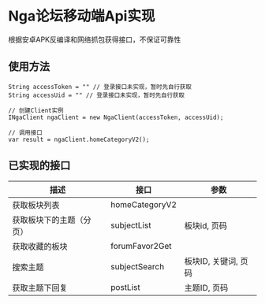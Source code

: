 # Nga论坛移动端Api实现
根据安卓APK反编译和网络抓包获得接口，不保证可靠性

## 使用方法
```
String accessToken = "" // 登录接口未实现，暂时先自行获取
String accessUid = "" // 登录接口未实现，暂时先自行获取

// 创建Client实例
INgaClient ngaClient = new NgaClient(accessToken, accessUid);

// 调用接口
var result = ngaClient.homeCategoryV2();
```

## 已实现的接口
| 描述           | 接口             | 参数            |
|--------------|----------------|---------------|
| 获取板块列表       | homeCategoryV2 |               |
| 获取板块下的主题（分页） | subjectList    | 板块id, 页码      |
| 获取收藏的板块      | forumFavor2Get |               |
| 搜索主题         | subjectSearch  | 板块ID, 关键词, 页码 |
| 获取主题下回复      | postList       | 主题ID, 页码      |